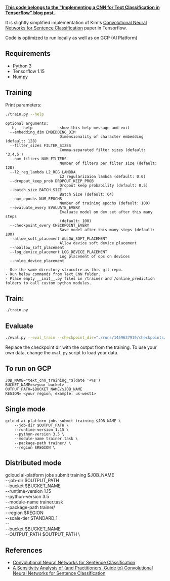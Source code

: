 **[This code belongs to the "Implementing a CNN for Text Classification in Tensorflow" blog post.](http://www.wildml.com/2015/12/implementing-a-cnn-for-text-classification-in-tensorflow/)**

It is slightly simplified implementation of Kim's [Convolutional Neural Networks for Sentence Classification](http://arxiv.org/abs/1408.5882) paper in Tensorflow.

Code is optimized to run locally as well as on GCP (AI Platform)

## Requirements

- Python 3
- Tensorflow 1.15
- Numpy

## Training

Print parameters:

```bash
./train.py --help
```

```
optional arguments:
  -h, --help            show this help message and exit
  --embedding_dim EMBEDDING_DIM
                        Dimensionality of character embedding (default: 128)
  --filter_sizes FILTER_SIZES
                        Comma-separated filter sizes (default: '3,4,5')
  --num_filters NUM_FILTERS
                        Number of filters per filter size (default: 128)
  --l2_reg_lambda L2_REG_LAMBDA
                        L2 regularizaion lambda (default: 0.0)
  --dropout_keep_prob DROPOUT_KEEP_PROB
                        Dropout keep probability (default: 0.5)
  --batch_size BATCH_SIZE
                        Batch Size (default: 64)
  --num_epochs NUM_EPOCHS
                        Number of training epochs (default: 100)
  --evaluate_every EVALUATE_EVERY
                        Evaluate model on dev set after this many steps
                        (default: 100)
  --checkpoint_every CHECKPOINT_EVERY
                        Save model after this many steps (default: 100)
  --allow_soft_placement ALLOW_SOFT_PLACEMENT
                        Allow device soft device placement
  --noallow_soft_placement
  --log_device_placement LOG_DEVICE_PLACEMENT
                        Log placement of ops on devices
  --nolog_device_placement

```
```
- Use the same directory strucutre as this git repo. 
- Run below commands from Text_CNN folder.
- Place empty __init__.py files in /trainer and /online_prediction folders to call custom python modules.
```

## Train:
```bash
./train.py
```

## Evaluate
```bash
./eval.py --eval_train --checkpoint_dir="./runs/1459637919/checkpoints/"
```

Replace the checkpoint dir with the output from the training. To use your own data, change the `eval.py` script to load your data.


## To run on GCP
```
JOB_NAME="text_cnn_training_"$(date '+%s')
BUCKET_NAME=<>your bucket>
OUTPUT_PATH=$BUCKET_NAME/$JOB_NAME
REGION= <your region, example: us-west1>
```
## Single mode

```
gcloud ai-platform jobs submit training $JOB_NAME \
    --job-dir $OUTPUT_PATH \
    --runtime-version 1.15 \
    --python-version 3.5 \
    --module-name trainer.task \
    --package-path trainer/ \
    --region $REGION \
```

## Distributed mode

gcloud ai-platform jobs submit training $JOB_NAME \
    --job-dir $OUTPUT_PATH \
    --bucket $BUCKET_NAME \
    --runtime-version 1.15 \
    --python-version 3.5 \
    --module-name trainer.task \
    --package-path trainer/ \
    --region $REGION \
    --scale-tier STANDARD_1 \
    -- \
    --bucket $BUCKET_NAME \
    --OUTPUT_PATH $OUTPUT_PATH \


## References

- [Convolutional Neural Networks for Sentence Classification](http://arxiv.org/abs/1408.5882)
- [A Sensitivity Analysis of (and Practitioners' Guide to) Convolutional Neural Networks for Sentence Classification](http://arxiv.org/abs/1510.03820)
